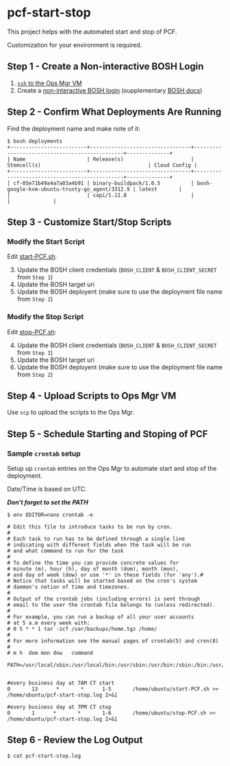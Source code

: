 # pcf-start-stop

This project helps with the automated start and stop of PCF.

Customization for your environment is required.

## Step 1 - Create a Non-interactive BOSH Login

1. [`ssh` to the Ops Mgr VM](http://docs.pivotal.io/pivotalcf/1-9/customizing/trouble-advanced.html)
1. Create a [non-interactive BOSH  login](https://discuss.pivotal.io/hc/en-us/articles/221695507-How-to-log-on-BOSH-in-non-interactive-scripts-Internal-Article-)  (supplementary [BOSH docs](https://bosh.io/docs/director-users-uaa.html#client-login))

## Step 2 - Confirm What Deployments Are Running

Find the deployment name and make note of it:

```
$ bosh deployments
+-------------------------+---------------------------------+-----------------------------------------------+--------------+
| Name                    | Release(s)                      | Stemcell(s)                                   | Cloud Config |
+-------------------------+---------------------------------+-----------------------------------------------+--------------+
| cf-05e71b49a4a7a03a4b91 | binary-buildpack/1.0.5          | bosh-google-kvm-ubuntu-trusty-go_agent/3312.9 | latest       |
|                         | capi/1.11.8                     |                                               |              |

```
## Step 3 - Customize Start/Stop Scripts

### Modify the Start Script

Edit [start-PCF.sh](start-PCF.sh):

3. Update the BOSH client credentials (`BOSH_CLIENT` & `BOSH_CLIENT_SECRET` from `Step 1`)
3. Update the BOSH target uri
3. Update the BOSH deployent (make sure to use the deployment file name from `Step 2`)

### Modify the Stop Script

Edit [stop-PCF.sh](stop-PCF.sh):

4. Update the BOSH client credentials (`BOSH_CLIENT` & `BOSH_CLIENT_SECRET` from `Step 1`)
4. Update the BOSH target uri
4. Update the BOSH deployent (make sure to use the deployment file name from `Step 2`)

## Step 4 - Upload Scripts to Ops Mgr VM

Use `scp` to upload the scripts to the Ops Mgr.


## Step 5 - Schedule Starting and Stoping of PCF

### Sample `crontab` setup

Setup up `crontab` entries on the Ops Mgr to automate start and stop of the deployment.

Date/Time is based on UTC.

***Don't forget to set the PATH***
```
$ env EDITOR=nano crontab -e

# Edit this file to introduce tasks to be run by cron.
#
# Each task to run has to be defined through a single line
# indicating with different fields when the task will be run
# and what command to run for the task
#
# To define the time you can provide concrete values for
# minute (m), hour (h), day of month (dom), month (mon),
# and day of week (dow) or use '*' in these fields (for 'any').#
# Notice that tasks will be started based on the cron's system
# daemon's notion of time and timezones.
#
# Output of the crontab jobs (including errors) is sent through
# email to the user the crontab file belongs to (unless redirected).
#
# For example, you can run a backup of all your user accounts
# at 5 a.m every week with:
# 0 5 * * 1 tar -zcf /var/backups/home.tgz /home/
#
# For more information see the manual pages of crontab(5) and cron(8)
#
# m h  dom mon dow   command

PATH=/usr/local/sbin:/usr/local/bin:/usr/sbin:/usr/bin:/sbin:/bin:/usr/games:/usr/local/games


#every business day at 7AM CT start
0       13      *       *      1-5       /home/ubuntu/start-PCF.sh >> /home/ubuntu/pcf-start-stop.log 2>&1

#every business day at 7PM CT stop
0       1      *       *       1-6       /home/ubuntu/stop-PCF.sh >> /home/ubuntu/pcf-start-stop.log 2>&1
```

## Step 6 - Review the Log Output

```
$ cat pcf-start-stop.log
```
